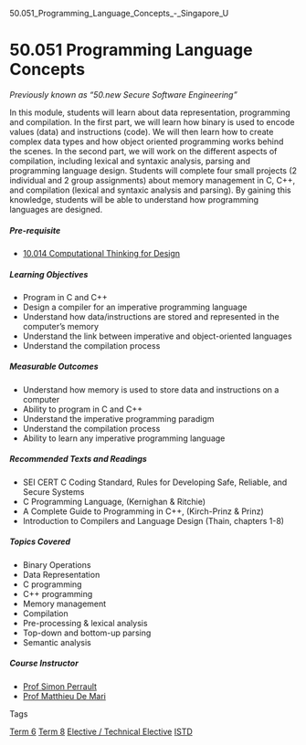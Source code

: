 50.051_Programming_Language_Concepts_-_Singapore_U



50.051 Programming Language Concepts
====================================

*Previously known as “50.new Secure Software Engineering”*

In this module, students will learn about data representation, programming and compilation. In the first part, we will learn how binary is used to encode values (data) and instructions (code). We will then learn how to create complex data types and how object oriented programming works behind the scenes. In the second part, we will work on the different aspects of compilation, including lexical and syntaxic analysis, parsing and programming language design. Students will complete four small projects (2 individual and 2 group assignments) about memory management in C, C++, and compilation (lexical and syntaxic analysis and parsing). By gaining this knowledge, students will be able to understand how programming languages are designed.

##### **Pre-requisite**

* [10.014 Computational Thinking for Design](/course/10-014-computational-thinking-for-design/)

##### **Learning Objectives**

* Program in C and C++
* Design a compiler for an imperative programming language
* Understand how data/instructions are stored and represented in the computer’s memory
* Understand the link between imperative and object-oriented languages
* Understand the compilation process

##### **Measurable Outcomes**

* Understand how memory is used to store data and instructions on a computer
* Ability to program in C and C++
* Understand the imperative programming paradigm
* Understand the compilation process
* Ability to learn any imperative programming language

##### **Recommended Texts and Readings**

* SEI CERT C Coding Standard, Rules for Developing Safe, Reliable, and Secure Systems
* C Programming Language, (Kernighan & Ritchie)
* A Complete Guide to Programming in C++, (Kirch-Prinz & Prinz)
* Introduction to Compilers and Language Design (Thain, chapters 1-8)

##### **Topics Covered**

* Binary Operations
* Data Representation
* C programming
* C++ programming
* Memory management
* Compilation
* Pre-processing & lexical analysis
* Top-down and bottom-up parsing
* Semantic analysis

##### **Course Instructor**

* [Prof Simon Perrault](/profile/simon-perrault/)
* [Prof Matthieu De Mari](/profile/matthieu-de-mari/)

Tags

[Term 6](/education/undergraduate/courses/?course-term=859)
[Term 8](/education/undergraduate/courses/?course-term=861)
[Elective / Technical Elective](/education/undergraduate/courses/?course-type=853)
[ISTD](/education/undergraduate/courses/?pillar-cluster=11)

